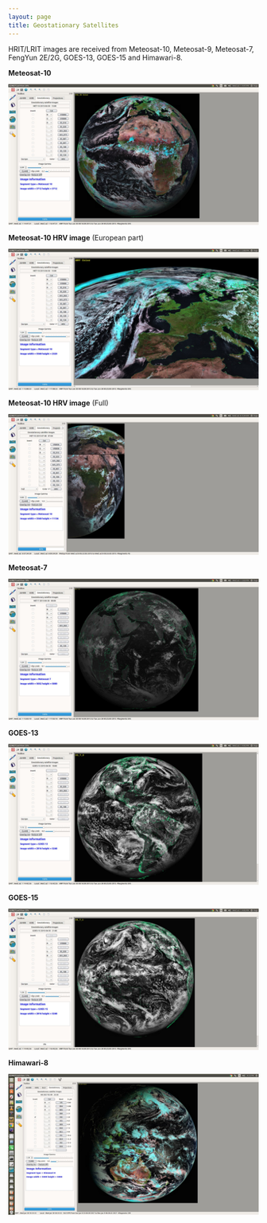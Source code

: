 ```yaml
---
layout: page
title: Geostationary Satellites
---
```


HRIT/LRIT images are received from Meteosat-10, Meteosat-9, Meteosat-7, FengYun 2E/2G, GOES-13, GOES-15 and Himawari-8.

**Meteosat-10**

![_config.yml](/images/Screenshot_XRIT_MET-10.jpg)

**Meteosat-10 HRV image** (European part)

![_config.yml](/images/Screenshot_XRIT_MET-10_HRV.jpg)

**Meteosat-10 HRV image** (Full)

![_config.yml](/images/Screenshot_XRIT_MET-10_HRV_full.jpg)

**Meteosat-7**

![_config.yml](/images/Screenshot_XRIT_MET-7.jpg)

**GOES-13**

![_config.yml](/images/Screenshot_XRIT_GOES-13.jpg)

**GOES-15**

![_config.yml](/images/Screenshot_XRIT_GOES-15.jpg)

**Himawari-8**

![_config.yml](/images/Screenshot_Himawari-8.jpg)
